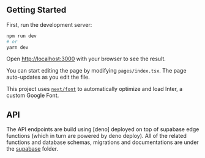 ## Getting Started

First, run the development server:

```bash
npm run dev
# or
yarn dev
```

Open [http://localhost:3000](http://localhost:3000) with your browser to see the result.

You can start editing the page by modifying `pages/index.tsx`. The page auto-updates as you edit the file.

This project uses [`next/font`](https://nextjs.org/docs/basic-features/font-optimization) to automatically optimize and load Inter, a custom Google Font.



## API
The API endpoints are build using [deno] deployed on top of supabase edge functions (which in turn are powered by deno deploy). All of the related functions and database schemas, migrations and documentations are under the [supabase](./supabase/README.md) folder.
